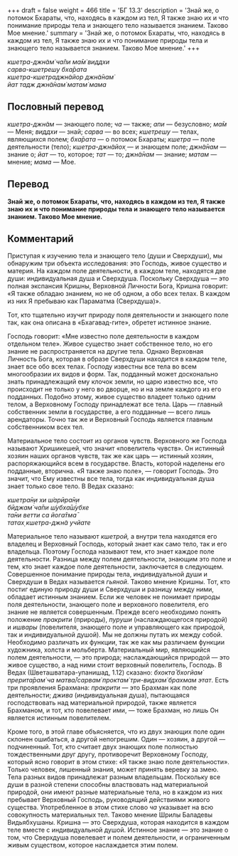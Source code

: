 +++
draft = false
weight = 466
title = 'БГ 13.3'
description = 'Знай же, о потомок Бхараты, что, находясь в каждом из тел, Я также знаю их и что понимание природы тела и знающего тело называется знанием. Таково Мое мнение.'
summary = 'Знай же, о потомок Бхараты, что, находясь в каждом из тел, Я также знаю их и что понимание природы тела и знающего тело называется знанием. Таково Мое мнение.'
+++

_кшетра-джн̃ам̇ ча̄пи ма̄м̇ виддхи  
сарва-кшетрешу бха̄рата  
кшетра-кшетраджн̃айор джн̃а̄нам̇  
йат тадж джн̃а̄нам̇ матам̇ мама_

## Пословный перевод

_кшетра_\-_джн̃ам_ — знающего поле; _ча_ — также; _апи_ — безусловно; _ма̄м_ — Меня; _виддхи_ — знай; _сарва_ — во всех; _кшетрешу_ — телах, являющихся полем; _бха̄рата_ — о потомок Бхараты; _кшетра_ — поле деятельности (тело); _кшетра_\-_джн̃айох̣_ — и знающем поле; _джн̃а̄нам_ — знание о; _йат_ — то, которое; _тат_ — то; _джн̃а̄нам_ — знание; _матам_ — мнение; _мама_ — Мое.

## Перевод

**Знай же, о потомок Бхараты, что, находясь в каждом из тел, Я также знаю их и что понимание природы тела и знающего тело называется знанием. Таково Мое мнение.**

## Комментарий

Приступая к изучению тела и знающего тело (души и Сверхдуши), мы обнаружим три объекта исследования: это Господь, живое существо и материя. На каждом поле деятельности, в каждом теле, находятся две души: индивидуальная душа и Сверхдуша. Поскольку Сверхдуша — это полная экспансия Кришны, Верховной Личности Бога, Кришна говорит: «Я также обладаю знанием, но не об одном, а обо всех телах. В каждом из них Я пребываю как Параматма (Сверхдуша)».

Тот, кто тщательно изучит природу поля деятельности и знающего поле так, как она описана в «Бхагавад-гите», обретет истинное знание.

Господь говорит: «Мне известно поле деятельности в каждом отдельном теле». Живое существо знает собственное тело, но его знание не распространяется на другие тела. Однако Верховная Личность Бога, которая в образе Сверхдуши находится в каждом теле, знает все обо всех телах. Господу известны все тела во всем многообразии их видов и форм. Так, подданный может досконально знать принадлежащий ему клочок земли, но царю известно все, что происходит не только у него во дворце, но и на земле каждого из его подданных. Подобно этому, живое существо владеет только одним телом, а Верховному Господу принадлежат все тела. Царь — главный собственник земли в государстве, а его подданные — всего лишь арендаторы. Точно так же и Верховный Господь является главным собственником всех тел.

Материальное тело состоит из органов чувств. Верховного же Господа называют Хришикешей, что значит «повелитель чувств». Он истинный хозяин наших органов чувств, так же как царь — истинный хозяин, распоряжающийся всем в государстве. Власть, которой наделены его подданные, вторична. «Я также знаю поле», — говорит Господь. Это значит, что Ему известны все тела, тогда как индивидуальная душа знает только свое тело. В Ведах сказано:

_кшетра̄н̣и хи ш́арӣра̄н̣и  
бӣджам̇ ча̄пи ш́убха̄ш́убхе  
та̄ни ветти са йога̄тма̄  
татах̣ кшетра-джн̃а учйате_

Материальное тело называют _кшетрой,_ а внутри тела находятся его владелец и Верховный Господь, который знает как само тело, так и его владельца. Поэтому Господа называют тем, кто знает каждое поле деятельности. Разница между полем деятельности, знающим это поле и тем, кто знает каждое поле деятельности, заключается в следующем. Совершенное понимание природы тела, индивидуальной души и Сверхдуши в Ведах называется _гьяной_. Таково мнение Кришны. Тот, кто постиг единую природу души и Сверхдуши и разницу между ними, обладает истинным знанием. Если же человек не понимает природы поля деятельности, знающего поле и верховного повелителя, его знание не является совершенным. Прежде всего необходимо понять положение _пракрити_ (природы), _пуруши_ (наслаждающегося природой) и _ишвары_ (повелителя, знающего поле и управляющего как природой, так и индивидуальной душой). Мы не должны путать их между собой. Необходимо различать их функции, так же как мы различаем функции художника, холста и мольберта. Материальный мир, являющийся полем деятельности, — это природа; наслаждающийся природой — это живое существо, а над ними стоит верховный повелитель, Господь. В Ведах (Шветашватара-упанишад, 1.12) сказано: _бхокта̄ бхогйам̇ прерита̄рам̇ ча матва̄/сарвам̇ проктам̇ три-видхам̇ брахмам этат_. Есть три проявления Брахмана: _пракрити —_ это Брахман как поле деятельности; _джива_ (индивидуальная душа), пытающаяся господствовать над материальной природой, также является Брахманом, и тот, кто повелевает ими, — тоже Брахман, но лишь Он является истинным повелителем.

Кроме того, в этой главе объясняется, что из двух знающих поле один склонен ошибаться, а другой непогрешим. Один — хозяин, а другой — подчиненный. Тот, кто считает двух знающих поле полностью тождественными друг другу, противоречит Верховному Господу, который ясно говорит в этом стихе: «Я также знаю поле деятельности». Только человек, лишенный знания, может принять веревку за змею. Тела разных видов принадлежат разным владельцам. Поскольку все души в разной степени способны властвовать над материальной природой, они имеют разные материальные тела, но в каждом из них пребывает Верховный Господь, руководящий действиями живого существа. Употребленное в этом стихе слово _ча_ указывает на всю совокупность материальных тел. Таково мнение Шрилы Баладевы Видьябхушаны. Кришна — это Сверхдуша, которая находится в каждом теле вместе с индивидуальной душой. Истинное знание — это знание о том, что Сверхдуша повелевает и полем деятельности, и ограниченным живым существом, которое наслаждается этим полем.

